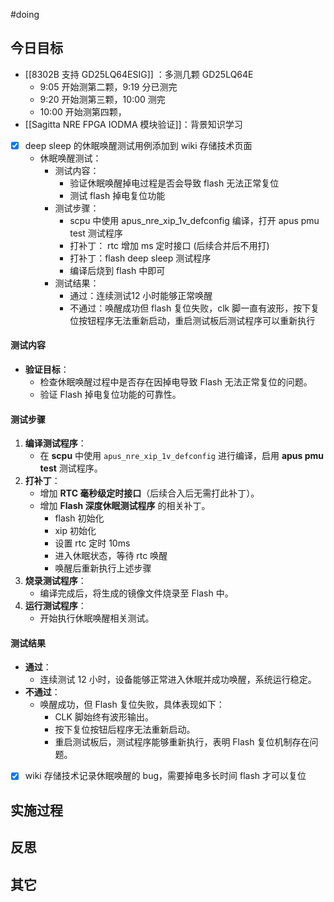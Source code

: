 #doing 

## 今日目标 
- [[8302B 支持 GD25LQ64ESIG]] ：多测几颗 GD25LQ64E
	- 9:05 开始测第二颗，9:19 分已测完 
	- 9:20 开始测第三颗，10:00 测完 
	- 10:00 开始测第四颗，
- [[Sagitta NRE FPGA IODMA 模块验证]]：背景知识学习 
- [x] deep sleep 的休眠唤醒测试用例添加到 wiki 存储技术页面 
	- 休眠唤醒测试：
		- 测试内容：
			- 验证休眠唤醒掉电过程是否会导致 flash 无法正常复位
			- 测试 flash 掉电复位功能
		- 测试步骤：
			- scpu 中使用 apus_nre_xip_1v_defconfig 编译，打开 apus pmu test 测试程序
			- 打补丁： rtc 增加 ms 定时接口 (后续合并后不用打)
			- 打补丁：flash deep sleep 测试程序
			- 编译后烧到 flash 中即可
		- 测试结果：
			- 通过：连续测试12 小时能够正常唤醒
			- 不通过：唤醒成功但 flash 复位失败，clk 脚一直有波形，按下复位按钮程序无法重新启动，重启测试板后测试程序可以重新执行

#### 测试内容

- **验证目标**：
    - 检查休眠唤醒过程中是否存在因掉电导致 Flash 无法正常复位的问题。
    - 验证 Flash 掉电复位功能的可靠性。

#### 测试步骤

1. **编译测试程序**：
    - 在 **scpu** 中使用 `apus_nre_xip_1v_defconfig` 进行编译，启用 **apus pmu test** 测试程序。
2. **打补丁**：
    - 增加 **RTC 毫秒级定时接口**（后续合入后无需打此补丁）。
    - 增加 **Flash 深度休眠测试程序** 的相关补丁。
	    - flash 初始化
	    - xip 初始化
	    - 设置 rtc 定时 10ms 
	    - 进入休眠状态，等待 rtc 唤醒
	    - 唤醒后重新执行上述步骤 
1. **烧录测试程序**：
    - 编译完成后，将生成的镜像文件烧录至 Flash 中。
2. **运行测试程序**：
    - 开始执行休眠唤醒相关测试。

#### 测试结果

- **通过**：
    - 连续测试 12 小时，设备能够正常进入休眠并成功唤醒，系统运行稳定。
- **不通过**：
    - 唤醒成功，但 Flash 复位失败，具体表现如下：
        - CLK 脚始终有波形输出。
        - 按下复位按钮后程序无法重新启动。
        - 重启测试板后，测试程序能够重新执行，表明 Flash 复位机制存在问题。


- [x] wiki 存储技术记录休眠唤醒的 bug，需要掉电多长时间 flash 才可以复位 

## 实施过程




## 反思



## 其它 